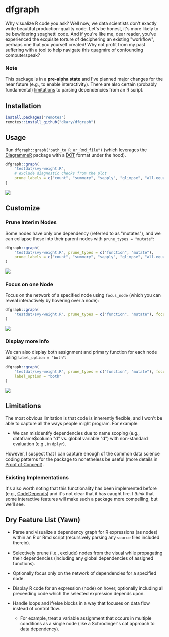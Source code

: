 
# dfgraph

Why visualize R code you ask? Well now, we data scientists don't exactly write beautiful production-quality code. Let's be honest, it's more likely to be bewildering spaghetti code. And if you're like me, dear reader, you've experienced the exquisite torture of deciphering an existing "workflow", perhaps one that you yourself created! Why not profit from my past suffering with a tool to help navigate this quagmire of confounding computerspeak?

### Note

This package is in a **pre-alpha state** and I've planned major changes for the near future (e.g., to enable interactivity). There are also certain (probably fundamental) [limitations](#limitations) to parsing dependencies from an R script.

## Installation

```r
install.packages("remotes")
remotes::install_github("dkary/dfgraph")
```

## Usage

Run `dfgraph::graph("path_to_R_or_Rmd_file")` (which leverages the [DiagrammeR](https://github.com/rich-iannone/DiagrammeR) package with a   [DOT](https://en.wikipedia.org/wiki/DOT_(graph_description_language)) format under the hood).

```r
dfgraph::graph(
    "testdat/svy-weight.R",
    # exclude diagnostic checks from the plot
    prune_labels = c("count", "summary", "sapply", "glimpse", "all.equal")
)
```

![](ref/img/assemble.svg)

## Customize

### Prune Interim Nodes

Some nodes have only one dependency (referred to as "mutates"), and we can collapse these into their parent nodes with `prune_types = "mutate"`:

```r
dfgraph::graph(
    "testdat/svy-weight.R", prune_types = c("function", "mutate"),
    prune_labels = c("count", "summary", "sapply", "glimpse", "all.equal")
)
```

![](ref/img/assemble-prune.svg)

### Focus on one Node

Focus on the network of a specified node using `focus_node` (which you can reveal interactively by hovering over a node):

```r
dfgraph::graph(
    "testdat/svy-weight.R", prune_types = c("function", "mutate"), focus_node = 20, 
)
```

![](ref/img/assemble-focus.svg)

### Display more Info

We can also display both assignment and primary function for each node using `label_option = "both"`:

```r
dfgraph::graph(
    "testdat/svy-weight.R", prune_types = c("function", "mutate"), focus_node = 20, 
    label_option = "both"
)
```

![](ref/img/assemble-both.svg)

## Limitations

The most obvious limitation is that code is inherently flexible, and I won't be able to capture all the ways people might program. For example:

- We can misidentify dependencies due to name scoping (e.g., dataframe$column "d" vs. global variable "d") with non-standard evaluation (e.g., in `dplyr`).

However, I suspect that I can capture enough of the common data science coding patterns for the package to nonetheless be useful (more details in [Proof of Concept](ref/POC.md)).

### Existing Implementations

It's also worth noting that this functionality has been implemented before (e.g.,  [CodeDepends](https://github.com/duncantl/CodeDepends)) and it's not clear that it has caught fire. I *think* that some interactive features will make such a package more compelling, but we'll see.

## Dry Feature List (Yawn)

- Parse and visualize a dependency graph for R expressions (as nodes) within an R or Rmd script (recursively parsing any `source` files included therein).

- Selectively prune (i.e., exclude) nodes from the visual while propagating their dependencies (including any global dependencies of assigned functions).

- Optionally focus only on the network of dependencies for a specified node.

- Display R code for an expression (node) on hover, optionally including all preceeding code which the selected expression depends upon.

- Handle loops and if/else blocks in a way that focuses on data flow instead of control flow. 
    + For example, treat a variable assignment that occurs in multiple conditions as a single node (like a Schrodinger's cat approach to data dependency).
